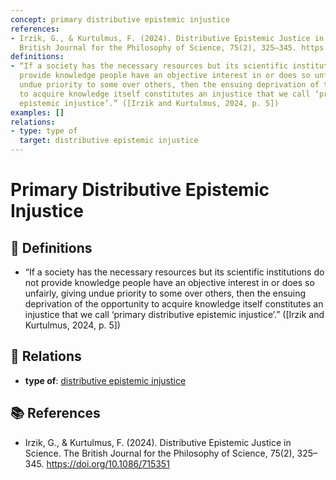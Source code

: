 ```yaml
---
concept: primary distributive epistemic injustice
references:
- Irzik, G., & Kurtulmus, F. (2024). Distributive Epistemic Justice in Science. The
  British Journal for the Philosophy of Science, 75(2), 325–345. https://doi.org/10.1086/715351
definitions:
- “If a society has the necessary resources but its scientific institutions do not
  provide knowledge people have an objective interest in or does so unfairly, giving
  undue priority to some over others, then the ensuing deprivation of the opportunity
  to acquire knowledge itself constitutes an injustice that we call ‘primary distributive
  epistemic injustice’.” ([Irzik and Kurtulmus, 2024, p. 5])
examples: []
relations:
- type: type of
  target: distributive epistemic injustice
---
```


# Primary Distributive Epistemic Injustice

## 📖 Definitions

- “If a society has the necessary resources but its scientific institutions do not provide knowledge people have an objective interest in or does so unfairly, giving undue priority to some over others, then the ensuing deprivation of the opportunity to acquire knowledge itself constitutes an injustice that we call ‘primary distributive epistemic injustice’.” ([Irzik and Kurtulmus, 2024, p. 5])

## 🔗 Relations

- **type of**: [distributive epistemic injustice](./distributive-epistemic-injustice.md)

## 📚 References

- Irzik, G., & Kurtulmus, F. (2024). Distributive Epistemic Justice in Science. The British Journal for the Philosophy of Science, 75(2), 325–345. https://doi.org/10.1086/715351

